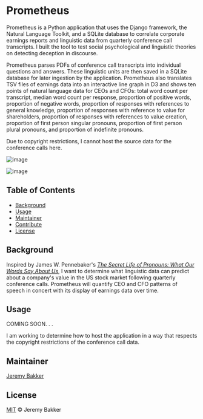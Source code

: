 # Prometheus

Prometheus is a Python application that uses the Django framework, the Natural Language Toolkit, and a SQLite database to correlate corporate earnings reports and linguistic data from quarterly conference call transcripts. I built the tool to test social psychological and linguistic theories on detecting deception in discourse.

Prometheus parses PDFs of conference call transcripts into individual questions and answers. These linguistic units are then saved in a SQLite database for later ingestion by the application. Prometheus also translates TSV files of earnings data into an interactive line graph in D3 and shows ten points of natural language data for CEOs and CFOs: total word count per transcript, median word count per response, proportion of positive words, proportion of negative words, proportion of responses with references to general knowledge, proportion of responses with reference to value for shareholders, proportion of responses with references to value creation, proportion of first person singular pronouns, proportion of first person plural pronouns, and proportion of indefinite pronouns.

Due to copyright restrictions, I cannot host the source data for the conference calls here.

![image](https://user-images.githubusercontent.com/24864800/27399273-d3debd10-5681-11e7-9787-5f83ee3df7a7.png)

![image](https://user-images.githubusercontent.com/24864800/27188677-8e3f7dca-51b4-11e7-93d4-5e4340574c4e.png)

## Table of Contents

- [Background](#background)
- [Usage](#usage)
- [Maintainer](#maintainer)
- [Contribute](#contribute)
- [License](#license)

## Background

Inspired by James W. Pennebaker's [_The Secret Life of Pronouns: What Our Words Say About Us_](https://www.amazon.com/Secret-Life-Pronouns-Words-About/dp/1608194965), I want to determine what linguistic data can predict about a company's value in the US stock market following quarterly conference calls. Prometheus will quantify CEO and CFO patterns of speech in concert with its display of earnings data over time.

## Usage

COMING SOON. . .

I am working to determine how to host the application in a way that respects the copyright restrictions of the conference call data.

## Maintainer

[Jeremy Bakker](https://github.com/JeremyBakker)

## License

[MIT](LICENSE) © Jeremy Bakker

